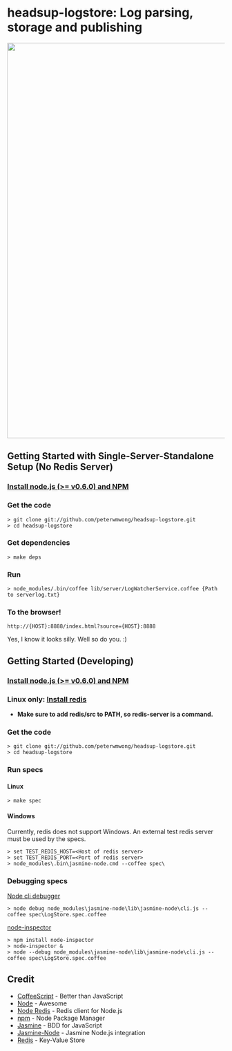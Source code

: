 headsup-logstore: Log parsing, storage and publishing
=====================================================

<img width="916" src="https://github.com/peterwmwong/xoltop/raw/master/doc/screenshot01.png" border="0"/>


Getting Started with Single-Server-Standalone Setup (No Redis Server)
---------------------------------------------------------------------

### [Install node.js (>= v0.6.0) and NPM](https://github.com/joyent/node/wiki/Installation)

### Get the code

    > git clone git://github.com/peterwmwong/headsup-logstore.git
    > cd headsup-logstore

### Get dependencies

    > make deps

### Run

    > node_modules/.bin/coffee lib/server/LogWatcherService.coffee {Path to serverlog.txt}

### To the browser!

    http://{HOST}:8888/index.html?source={HOST}:8888

Yes, I know it looks silly. Well so do you. :)
    


Getting Started (Developing)
----------------------------

### [Install node.js (>= v0.6.0) and NPM](https://github.com/joyent/node/wiki/Installation)

### Linux only: [Install redis](http://redis.io/download)

- **Make sure to add redis/src to PATH, so redis-server is a command.**

### Get the code

    > git clone git://github.com/peterwmwong/headsup-logstore.git
    > cd headsup-logstore

### Run specs

#### Linux

    > make spec

#### Windows

Currently, redis does not support Windows.
An external test redis server must be used by the specs.

    > set TEST_REDIS_HOST=<Host of redis server>
    > set TEST_REDIS_PORT=<Port of redis server>
    > node_modules\.bin\jasmine-node.cmd --coffee spec\

### Debugging specs

[Node cli debugger](http://nodejs.org/docs/v0.5.10/api/debugger.html)

    > node debug node_modules\jasmine-node\lib\jasmine-node\cli.js --coffee spec\LogStore.spec.coffee

[node-inspector](https://github.com/dannycoates/node-inspector)

    > npm install node-inspector
    > node-inspector &
    > node --debug node_modules\jasmine-node\lib\jasmine-node\cli.js --coffee spec\LogStore.spec.coffee


Credit
------

* [CoffeeScript](http://jashkenas.github.com/coffee-script/) - Better than JavaScript
* [Node](http://nodejs.org/) - Awesome <EOM>
* [Node Redis](https://github.com/mranney/node_redis) - Redis client for Node.js
* [npm](http://npmjs.org/) - Node Package Manager
* [Jasmine](http://pivotal.github.com/jasmine/) - BDD for JavaScript
* [Jasmine-Node](http://jquery.com/) - Jasmine Node.js integration
* [Redis](http://redis.io/) - Key-Value Store
